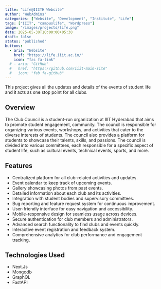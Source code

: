 ```yaml
---
title: "Life@IIITH Website"
author: "WebAdmins"
categories: ["Website", "Development", "Institute", "Life"]
tags: ["IIIT", "campuslife", "Wordpress"]
image: "/images/projects/life.png"
date: 2025-05-30T10:00:00+05:30
draft: false
status: "published"
buttons:
  - aria: "Website"
    href: "https://life.iiit.ac.in/"
    icon: "fas fa-link"
  # - aria: "GitHub"
  #   href: "https://github.com/iiit-main-site"
  #   icon: "fab fa-github"
---
```


This project gives all the updates and details of the events of student life and it acts as one stop point for all clubs.

## Overview

The Club Council is a student-run organization at IIIT Hyderabad that aims to promote student engagement, community. The council is responsible for organizing various events, workshops, and activities that cater to the diverse interests of students. The council also provides a platform for students to showcase their talents, skills, and passions. The council is divided into various committees, each responsible for a specific aspect of student life, such as cultural events, technical events, sports, and more.

## Features

- Centralized platform for all club-related activities and updates.
- Event calendar to keep track of upcoming events.
- Gallery showcasing photos from past events.
- Detailed information about each club and its activities.
- Integration with student bodies and supervisory committees.
- Bug reporting and feature request system for continuous improvement.
- User-friendly interface for easy navigation and accessibility.
- Mobile-responsive design for seamless usage across devices.
- Secure authentication for club members and administrators.
- Advanced search functionality to find clubs and events quickly.
- Interactive event registration and feedback system.
- Comprehensive analytics for club performance and engagement tracking.

## Technologies Used

- Next.Js
- Mongodb
- GraphQL
- FastAPI
